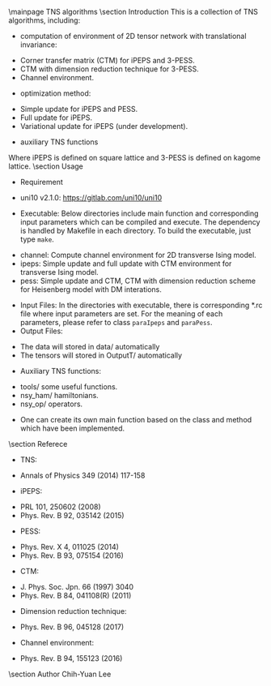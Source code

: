 \mainpage TNS algorithms
\section Introduction
This is a collection of TNS algorithms, including:

- computation of environment of 2D tensor network with translational invariance:
 + Corner transfer matrix (CTM) for iPEPS and 3-PESS.
 + CTM with dimension reduction technique for 3-PESS.
 + Channel environment.
- optimization method: 
 + Simple update for iPEPS and PESS. 
 + Full update for iPEPS.
 + Variational update for iPEPS (under development).
- auxiliary TNS functions
 
Where iPEPS is defined on square lattice and 3-PESS is defined on kagome lattice.
\section Usage
- Requirement
 + uni10 v2.1.0: https://gitlab.com/uni10/uni10
- Executable: 
Below directories include main function and corresponding input parameters which can be compiled and execute.
The dependency is handled by Makefile in each directory. 
To build the executable, just type `make`.
 + channel: Compute channel environment for 2D transverse Ising model.
 + ipeps: Simple update and full update with CTM environment for transverse Ising model.
 + pess: Simple update and CTM, CTM with dimension reduction scheme for Heisenberg model with DM interations.
- Input Files: 
In the directories with executable, there is corresponding *.rc file where input parameters are set.
For the meaning of each parameters, please refer to class `paraIpeps` and `paraPess`.
- Output Files:
 + The data will stored in data/ automatically
 + The tensors will stored in OutputT/ automatically
- Auxiliary TNS functions:
 + tools/ some useful functions.
 + nsy_ham/ hamiltonians.
 + nsy_op/ operators.
- One can create its own main function based on the class and method which have been implemented.
 
\section Referece
- TNS:
 + Annals of Physics 349 (2014) 117-158
- iPEPS:
 + PRL 101, 250602 (2008)
 + Phys. Rev. B 92, 035142 (2015)
- PESS:
 + Phys. Rev. X 4, 011025 (2014)
 + Phys. Rev. B 93, 075154 (2016)
- CTM:
 + J. Phys. Soc. Jpn. 66 (1997) 3040
 + Phys. Rev. B 84, 041108(R) (2011)
- Dimension reduction technique:
 + Phys. Rev. B 96, 045128 (2017)
- Channel environment:
 + Phys. Rev. B 94, 155123 (2016)
 
\section Author
Chih-Yuan Lee 

